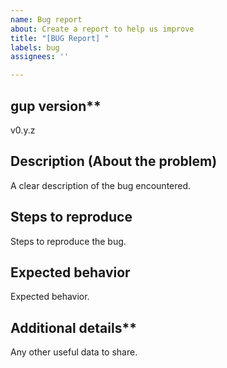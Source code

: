 ```yaml
---
name: Bug report
about: Create a report to help us improve
title: "[BUG Report] "
labels: bug
assignees: ''

---
```


## gup version**
v0.y.z

## Description (About the problem)
A clear description of the bug encountered.

## Steps to reproduce
Steps to reproduce the bug.

## Expected behavior
Expected behavior.

## Additional details**
Any other useful data to share.
